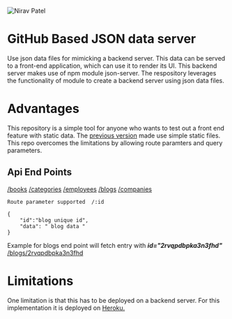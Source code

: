 ![Nirav Patel](https://cdn.fs.teachablecdn.com/mCT5A6Z1ReeavARaYGRD)

# GitHub Based JSON data server

Use json data files for mimicking a backend server. This data can be served to a front-end application, which can use it to render its UI. This backend server makes use of npm module json-server.
The respository leverages the functionality of module to create a backend server using json data files.

# Advantages

This repository is a simple tool for anyone who wants to test out a front end feature with static data. The [previous version](https://github.com/niravkpatel28/json-data-server) made use simple static files. This repo overcomes the limitations by allowing route paramters and query parameters.

## Api End Points

[/books](https://heroku-json-data-server.herokuapp.com/books)
[/categories](https://heroku-json-data-server.herokuapp.com/categories)
[/employees](https://heroku-json-data-server.herokuapp.com/employees)
[/blogs](https://heroku-json-data-server.herokuapp.com/blogs)
[/companies](https://heroku-json-data-server.herokuapp.com/companies)

    Route parameter supported  /:id

    {
        "id":"blog unique id",
        "data": " blog data "
    }

Example for blogs end point will fetch entry with **_id="2rvqpdbpka3n3fhd"_**
[/blogs/2rvqpdbpka3n3fhd](https://heroku-json-data-server.herokuapp.com/blogs/2rvqpdbpka3n3fhd)

# Limitations

One limitation is that this has to be deployed on a backend server. For this implementation it is deployed on [Heroku.](https://www.heroku.com/)
